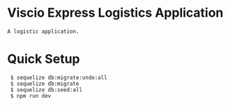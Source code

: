 # Viscio Express Logistics Application
```
A logistic application.
```

# Quick Setup
```
 $ sequelize db:migrate:undo:all
 $ sequelize db:migrate
 $ sequelize db:seed:all
 $ npm run dev
```